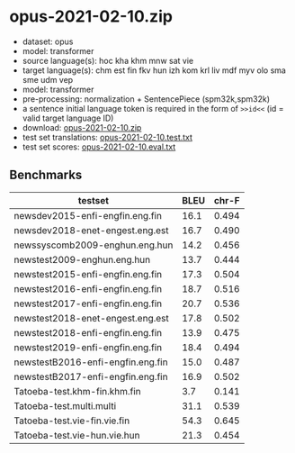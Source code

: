 # opus-2021-02-10.zip

* dataset: opus
* model: transformer
* source language(s): hoc kha khm mnw sat vie
* target language(s): chm est fin fkv hun izh kom krl liv mdf myv olo sma sme udm vep
* model: transformer
* pre-processing: normalization + SentencePiece (spm32k,spm32k)
* a sentence initial language token is required in the form of `>>id<<` (id = valid target language ID)
* download: [opus-2021-02-10.zip](https://object.pouta.csc.fi/Tatoeba-MT-models/aav-fiu/opus-2021-02-10.zip)
* test set translations: [opus-2021-02-10.test.txt](https://object.pouta.csc.fi/Tatoeba-MT-models/aav-fiu/opus-2021-02-10.test.txt)
* test set scores: [opus-2021-02-10.eval.txt](https://object.pouta.csc.fi/Tatoeba-MT-models/aav-fiu/opus-2021-02-10.eval.txt)

## Benchmarks

| testset               | BLEU  | chr-F |
|-----------------------|-------|-------|
| newsdev2015-enfi-engfin.eng.fin 	| 16.1 	| 0.494 |
| newsdev2018-enet-engest.eng.est 	| 16.7 	| 0.490 |
| newssyscomb2009-enghun.eng.hun 	| 14.2 	| 0.456 |
| newstest2009-enghun.eng.hun 	| 13.7 	| 0.444 |
| newstest2015-enfi-engfin.eng.fin 	| 17.3 	| 0.504 |
| newstest2016-enfi-engfin.eng.fin 	| 18.7 	| 0.516 |
| newstest2017-enfi-engfin.eng.fin 	| 20.7 	| 0.536 |
| newstest2018-enet-engest.eng.est 	| 17.8 	| 0.502 |
| newstest2018-enfi-engfin.eng.fin 	| 13.9 	| 0.475 |
| newstest2019-enfi-engfin.eng.fin 	| 18.4 	| 0.494 |
| newstestB2016-enfi-engfin.eng.fin 	| 15.0 	| 0.487 |
| newstestB2017-enfi-engfin.eng.fin 	| 16.9 	| 0.502 |
| Tatoeba-test.khm-fin.khm.fin 	| 3.7 	| 0.141 |
| Tatoeba-test.multi.multi 	| 31.1 	| 0.539 |
| Tatoeba-test.vie-fin.vie.fin 	| 54.3 	| 0.645 |
| Tatoeba-test.vie-hun.vie.hun 	| 21.3 	| 0.454 |

